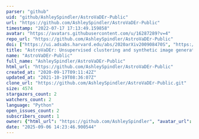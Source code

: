 ```yaml
---
parser: "github"
uid: "github/AshleySpindler/AstroVaDEr-Public"
url: "https://github.com/AshleySpindler/AstroVaDEr-Public"
timestamp: "2022-07-17 17:13:49.159858"
avatar: "https://avatars.githubusercontent.com/u/16287289?v=4"
repo_url: "https://github.com/AshleySpindler/AstroVaDEr-Public"
doi: ["https://ui.adsabs.harvard.edu/abs/2020arXiv200908470S", "https://ui.adsabs.harvard.edu/abs/2020ascl.soft09013S/abstract"]
title: "AstroVaDEr: Unsupervised clustering and synthetic image generation"
name: "AstroVaDEr-Public"
full_name: "AshleySpindler/AstroVaDEr-Public"
html_url: "https://github.com/AshleySpindler/AstroVaDEr-Public"
created_at: "2020-09-17T09:11:42Z"
updated_at: "2021-10-19T08:36:07Z"
clone_url: "https://github.com/AshleySpindler/AstroVaDEr-Public.git"
size: 4574
stargazers_count: 2
watchers_count: 2
language: "Python"
open_issues_count: 2
subscribers_count: 1
owner: {"html_url": "https://github.com/AshleySpindler", "avatar_url": "https://avatars.githubusercontent.com/u/16287289?v=4", "login": "AshleySpindler", "type": "User"}
date: "2025-09-06 14:23:46.900544"
---
```


